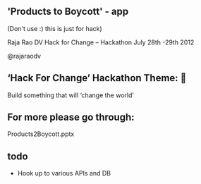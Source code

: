 ## 'Products to Boycott' - app 

(Don't use :) this is just for hack)

Raja Rao DV
Hack for Change – Hackathon
July 28th -29th 2012

@rajaraodv

## ‘Hack For Change’ Hackathon Theme: 
Build something that will ‘change the world’

## For more please go through: 

Products2Boycott.pptx


## todo 
 - Hook up to various APIs and DB
 
